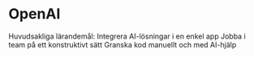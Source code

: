 # OpenAI
Huvudsakliga lärandemål:  Integrera AI-lösningar i en enkel app Jobba i team på ett konstruktivt sätt Granska kod manuellt och med AI-hjälp

